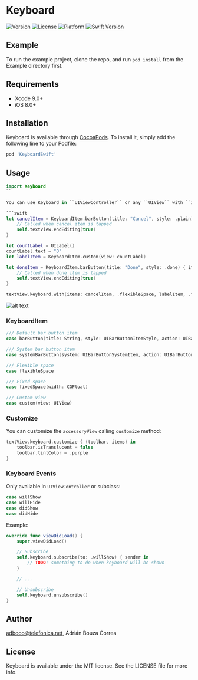 # Keyboard

[![Version](https://img.shields.io/cocoapods/v/KeyboardSwift.svg?style=flat)](https://cocoapods.org/pods/KeyboardSwift)
[![License](https://img.shields.io/cocoapods/l/KeyboardSwift.svg?style=flat)](https://cocoapods.org/pods/KeyboardSwift)
[![Platform](https://img.shields.io/cocoapods/p/KeyboardSwift.svg?style=flat)](https://cocoapods.org/pods/KeyboardSwift)
[![Swift Version](https://img.shields.io/badge/swift-4.1-orange.svg)](https://cocoapods.org/pods/KeyboardSwift)

## Example

To run the example project, clone the repo, and run `pod install` from the Example directory first.

## Requirements

* Xcode 9.0+
* iOS 8.0+

## Installation

Keyboard is available through [CocoaPods](https://cocoapods.org). To install
it, simply add the following line to your Podfile:

```ruby
pod 'KeyboardSwift'
```

## Usage

```swift
import Keyboard
``

You can use Keyboard in ``UIViewController`` or any ``UIView`` with ``inputAccessoryView`` (``UITextField``, ``UISearchBar``, ``UITextView``). Simply call ``keyboard`` and configure it with the items you want. An example:

```swift
let cancelItem = KeyboardItem.barButton(title: "Cancel", style: .plain) { item in
	// Called when cancel item is tapped
    self.textView.endEditing(true)
}

let countLabel = UILabel()
countLabel.text = "0"
let labelItem = KeyboardItem.custom(view: countLabel)

let doneItem = KeyboardItem.barButton(title: "Done", style: .done) { item in
	// Called when done item is tapped
    self.textView.endEditing(true)
}

textView.keyboard.with(items: cancelItem, .flexibleSpace, labelItem, .flexibleSpace, doneItem)
```

![alt text](https://github.com/adboco/Keyboard/blob/master/Assets/keyboard1.png "Keyboard")

### KeyboardItem

```swift
/// Default bar button item
case barButton(title: String, style: UIBarButtonItemStyle, action: UIBarButtonItemTargetClosure?)

/// System bar button item
case systemBarButton(system: UIBarButtonSystemItem, action: UIBarButtonItemTargetClosure?)

/// Flexible space
case flexibleSpace

/// Fixed space
case fixedSpace(width: CGFloat)

/// Custom view
case custom(view: UIView)
```

### Customize

You can customize the ``accessoryView`` calling ``customize`` method:

```swift
textView.keyboard.customize { (toolbar, items) in
    toolbar.isTranslucent = false
    toolbar.tintColor = .purple
}
```

### Keyboard Events

Only available in ``UIViewController`` or subclass:

```swift
case willShow
case willHide
case didShow
case didHide
```

Example:

```swift
override func viewDidLoad() {
	super.viewDidLoad()

	// Subscribe
	self.keyboard.subscribe(to: .willShow) { sender in
	    // TODO: something to do when keyboard will be shown
	}

	// ...

	// Unsubscribe
	self.keyboard.unsubscribe()
}
```

## Author

adboco@telefonica.net, Adrián Bouza Correa

## License

Keyboard is available under the MIT license. See the LICENSE file for more info.
